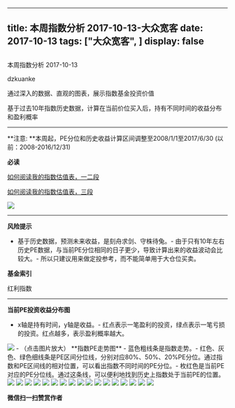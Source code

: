 
---
title:   本周指数分析 2017-10-13-大众宽客
date: 2017-10-13
tags: ["大众宽客", ]
display: false
---


## 



本周指数分析 2017-10-13




dzkuanke




通过深入的数据、直观的图表，展示指数基金投资价值


基于过去10年指数历史数据，计算在当前价位买入后，持有不同时间的收益分布和盈利概率

****

**注意:&nbsp;**本周起，PE分位和历史收益计算区间调整至2008/1/1至2017/6/30 (以前：2008-2016/12/31)



**必读**

[如何阅读我的指数估值表，一二段](http://mp.weixin.qq.com/s?__biz=MzAwMTc1MDcwNw==&amp;mid=2648272034&amp;idx=1&amp;sn=12b1858af175753f5ccebc0bc6c4cb4f&amp;chksm=82f92f7eb58ea668f844f51102599d20bb8730f438010159de83e85a4a34df3d44d568a9feb2&amp;scene=21#wechat_redirect)

[如何阅读我的指数估值表，三段](http://mp.weixin.qq.com/s?__biz=MzAwMTc1MDcwNw==&amp;mid=2648272039&amp;idx=1&amp;sn=09c59d023c3ce227046966f260777cd5&amp;chksm=82f92f7bb58ea66dab5c428c2205bd4dda180360b643b28a357ab3e73a38d19303124242ad4d&amp;scene=21#wechat_redirect)



<img data-s="300,640" data-type="png" src="https://mmbiz.qpic.cn/mmbiz_png/PKw3FQPmhIiasoT2NVmbeStM6gWhO9jSIpAWvbKb7outibJPZZHAgXzJibMIDxk7eewicDTJxSoYiciaEaFmFk4cb6oQ/0?wx_fmt=png" data-copyright="0" style="" class="" data-ratio="0.48608534322820035" data-w="1078"/>

****

**风险提示**
- 基于历史数据，预测未来收益，是刻舟求剑、守株待兔。- 由于只有10年左右历史PE数据，与当前PE分位相同的日子更少，导致计算出来的收益波动会比较大。- 所以只建议用来做定投参考，而不能简单用于大仓位买卖。


**基金索引**

红利指数

****

**当前PE投资收益分布图**
- x轴是持有时间，y轴是收益。- 红点表示一笔盈利的投资，绿点表示一笔亏损的投资。红点越多，表示盈利概率越大。
<img data-s="300,640" data-type="png" src="https://mmbiz.qpic.cn/mmbiz_png/PKw3FQPmhIiasoT2NVmbeStM6gWhO9jSILeWpNzgVGEysVADryPpdBygxeZl7zbQUHiaL8b4yY1eKHUC2fcpbLug/0?wx_fmt=png" data-copyright="0" style="" class="" data-ratio="0.6" data-w="720"/>
- （点击图片放大）
**指数PE走势图**
- 蓝色粗线条是指数走势。- 红色、灰色、绿色细线条是PE区间分位线，分别对应80%、50%、20%PE分位。通过指数和PE区间线的相对位置，可以看出指数不同时间的PE分位。- 枚红色是当前PE对应的PE分位线。通过这条线，可以便利地找到历史上指数处于当前PE的位置。
<img data-s="300,640" data-type="png" src="https://mmbiz.qpic.cn/mmbiz_png/PKw3FQPmhIiasoT2NVmbeStM6gWhO9jSIaeFrBIemo13RJ2GKCBOER5UbEiagBWmzrjvlRY6M7rAQE6VMf4ticCpA/0?wx_fmt=png" data-copyright="0" style="" class="" data-ratio="0.6" data-w="720"/>

<img data-s="300,640" data-type="png" src="https://mmbiz.qpic.cn/mmbiz_png/PKw3FQPmhIiasoT2NVmbeStM6gWhO9jSI2jLRVyQzvDSpBZSoesBPho6kaI2v3JwfxyQdsJfpjzNzjFV964U0Uw/0?wx_fmt=png" data-copyright="0" style="" class="" data-ratio="0.6" data-w="720"/>

<img data-s="300,640" data-type="png" src="https://mmbiz.qpic.cn/mmbiz_png/PKw3FQPmhIiasoT2NVmbeStM6gWhO9jSI20ZcyUzRpo3P2XiaUzjJzzrar7XtcvIMEMy6MLUiaoUUTcSx61ETzXyg/0?wx_fmt=png" data-copyright="0" style="" class="" data-ratio="0.6" data-w="720"/>

<img data-s="300,640" data-type="png" src="https://mmbiz.qpic.cn/mmbiz_png/PKw3FQPmhIiasoT2NVmbeStM6gWhO9jSIL0wicMHJ83IKOukUHXLcpdIhJsdvVo8nPJH2qR0oK4R9oquHGs4PrWA/0?wx_fmt=png" data-copyright="0" style="" class="" data-ratio="0.6" data-w="720"/>

<img data-s="300,640" data-type="png" src="https://mmbiz.qpic.cn/mmbiz_png/PKw3FQPmhIiasoT2NVmbeStM6gWhO9jSIA4rm2A1IM9JnHvq3vfRxcPFrwrKpUap26l0S0tnXu66QQ9yr0mCr3w/0?wx_fmt=png" data-copyright="0" style="" class="" data-ratio="0.6" data-w="720"/>

<img data-s="300,640" data-type="png" src="https://mmbiz.qpic.cn/mmbiz_png/PKw3FQPmhIiasoT2NVmbeStM6gWhO9jSIgpJLVSwW8V61MyJxVY85icicicyPCsXiaqnkYepNceG4GbWRsibh4SMFOSg/0?wx_fmt=png" data-copyright="0" style="" class="" data-ratio="0.6" data-w="720"/>

<img data-s="300,640" data-type="png" src="https://mmbiz.qpic.cn/mmbiz_png/PKw3FQPmhIiasoT2NVmbeStM6gWhO9jSIAVRGuxmZEjvy3Diboxth6wRbTmj4g35IVAyRtSTjuBSXtW3kNPOnSEw/0?wx_fmt=png" data-copyright="0" style="" class="" data-ratio="0.6" data-w="720"/>

<img data-s="300,640" data-type="png" src="https://mmbiz.qpic.cn/mmbiz_png/PKw3FQPmhIiasoT2NVmbeStM6gWhO9jSI8iapNibqBnfvJsuYNtbXsibJu5yIfHoo9KjqZVUtfdH7jr3HamNAicCxCA/0?wx_fmt=png" data-copyright="0" style="" class="" data-ratio="0.6" data-w="720"/>

<img data-s="300,640" data-type="png" src="https://mmbiz.qpic.cn/mmbiz_png/PKw3FQPmhIiasoT2NVmbeStM6gWhO9jSIcmTc97n0cPNicf5Su1GSEsRphrxXiaHA2lcrvbfcaqZZPXEUFNmqPbHQ/0?wx_fmt=png" data-copyright="0" style="" class="" data-ratio="0.6" data-w="720"/>

<img data-s="300,640" data-type="png" src="https://mmbiz.qpic.cn/mmbiz_png/PKw3FQPmhIiasoT2NVmbeStM6gWhO9jSIy5QoMUUd4pZtN0RwAfMjEiaVhwEsKBHkjYrJvLoKhKkiaftqb0RU2s3Q/0?wx_fmt=png" data-copyright="0" style="" class="" data-ratio="0.6" data-w="720"/>

<img data-s="300,640" data-type="png" src="https://mmbiz.qpic.cn/mmbiz_png/PKw3FQPmhIiasoT2NVmbeStM6gWhO9jSIMjib9CpfI7Y6IQiaO6DKtd7mprhuPLriaHOicr8ib7mt4R71NAT0cL2vYBg/0?wx_fmt=png" data-copyright="0" style="" class="" data-ratio="0.6" data-w="720"/>

<img data-s="300,640" data-type="png" src="https://mmbiz.qpic.cn/mmbiz_png/PKw3FQPmhIiasoT2NVmbeStM6gWhO9jSI14NBd0zbzC4Bc4eRrRLiajrdzCqGxk3Q8xZKfOt88yK4p85QvdjUuqg/0?wx_fmt=png" data-copyright="0" style="" class="" data-ratio="0.6" data-w="720"/>

<img data-s="300,640" data-type="png" src="https://mmbiz.qpic.cn/mmbiz_png/PKw3FQPmhIiasoT2NVmbeStM6gWhO9jSImZ3jpKZ3w46NycvMZGr02874ZrP0h0EXgpApVOHaCAl3tvicg2Pu3kg/0?wx_fmt=png" data-copyright="0" style="" class="" data-ratio="0.6" data-w="720"/>

<img data-s="300,640" data-type="png" src="https://mmbiz.qpic.cn/mmbiz_png/PKw3FQPmhIiasoT2NVmbeStM6gWhO9jSI2UYcqeWLLJgYNYOM8RcbiaibuLiczkL2n3JnR0MIg6cNCM3ag3gBkRd1g/0?wx_fmt=png" data-copyright="0" style="" class="" data-ratio="0.6" data-w="720"/>

<img data-s="300,640" data-type="png" src="https://mmbiz.qpic.cn/mmbiz_png/PKw3FQPmhIiasoT2NVmbeStM6gWhO9jSIyYrPE9EQZB50TjInuFFHO9eMgrTgwQI6H2sdkiabA0pINTShccManYw/0?wx_fmt=png" data-copyright="0" style="" class="" data-ratio="0.6" data-w="720"/>

<img data-s="300,640" data-type="png" src="https://mmbiz.qpic.cn/mmbiz_png/PKw3FQPmhIiasoT2NVmbeStM6gWhO9jSIQFHIoSJDN0RG3ibibsiaP8vNXHaEqCaicasbnC8OUwyIXVwBd1kPGuPdUw/0?wx_fmt=png" data-copyright="0" style="" class="" data-ratio="0.6" data-w="720"/>

<img data-s="300,640" data-type="png" src="https://mmbiz.qpic.cn/mmbiz_png/PKw3FQPmhIiasoT2NVmbeStM6gWhO9jSIEMJXUy2gLeWaQcETGXViaoPZbXAzJPlL4MibibcNQzWXmM2o9Uux9Wrmg/0?wx_fmt=png" data-copyright="0" style="" class="" data-ratio="0.6" data-w="720"/>




**微信扫一扫赞赏作者**















